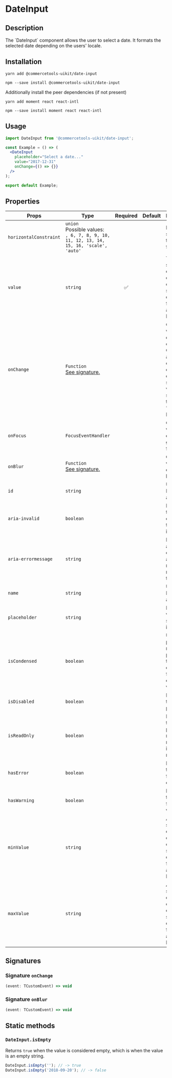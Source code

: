 <!-- THIS IS AN AUTOGENERATED FILE. DO NOT EDIT THIS FILE DIRECTLY. -->
<!-- This file is created by the `yarn generate-readme` script. -->

# DateInput

## Description

The \`DateInput\` component allows the user to select a date. It formats the selected date depending on the users' locale.

## Installation

```
yarn add @commercetools-uikit/date-input
```

```
npm --save install @commercetools-uikit/date-input
```

Additionally install the peer dependencies (if not present)

```
yarn add moment react react-intl
```

```
npm --save install moment react react-intl
```

## Usage

```jsx
import DateInput from '@commercetools-uikit/date-input';

const Example = () => (
  <DateInput
    placeholder="Select a date..."
    value="2017-12-31"
    onChange={() => {}}
  />
);

export default Example;
```

## Properties

| Props                  | Type                                                                                         | Required | Default | Description                                                                                                                               |
| ---------------------- | -------------------------------------------------------------------------------------------- | :------: | ------- | ----------------------------------------------------------------------------------------------------------------------------------------- |
| `horizontalConstraint` | `union`<br/>Possible values:<br/>`, 6, 7, 8, 9, 10, 11, 12, 13, 14, 15, 16, 'scale', 'auto'` |          |         | Horizontal size limit of the input field.                                                                                                 |
| `value`                | `string`                                                                                     |    ✅    |         | The selected date, must either be an empty string or a date formatted as "YYYY-MM-DD".                                                    |
| `onChange`             | `Function`<br/>[See signature.](#signature-onChange)                                         |          |         | Called when the date changes. Called with an event containing either an empty string (no value) or a string in this format: "YYYY-MM-DD". |
| `onFocus`              | `FocusEventHandler`                                                                          |          |         | Called when the date input gains focus.                                                                                                   |
| `onBlur`               | `Function`<br/>[See signature.](#signature-onBlur)                                           |          |         | Called when the date input loses focus.                                                                                                   |
| `id`                   | `string`                                                                                     |          |         | Used as the HTML `id` attribute.                                                                                                          |
| `aria-invalid`         | `boolean`                                                                                    |          |         | Indicate if the value entered in the input is invalid.                                                                                    |
| `aria-errormessage`    | `string`                                                                                     |          |         | HTML ID of an element containing an error message related to the input.                                                                   |
| `name`                 | `string`                                                                                     |          |         | Used as the HTML `name` attribute.                                                                                                        |
| `placeholder`          | `string`                                                                                     |          |         | Placeholder value to show in the input field                                                                                              |
| `isCondensed`          | `boolean`                                                                                    |          |         | Use this property to reduce the paddings of the component for a ui compact variant                                                        |
| `isDisabled`           | `boolean`                                                                                    |          |         | Disables the date picker                                                                                                                  |
| `isReadOnly`           | `boolean`                                                                                    |          |         | Disables the date picker menu and makes input field read-only                                                                             |
| `hasError`             | `boolean`                                                                                    |          |         | Indicates the input field has an error                                                                                                    |
| `hasWarning`           | `boolean`                                                                                    |          |         | Indicates the input field has a warning                                                                                                   |
| `minValue`             | `string`                                                                                     |          |         | A minimum selectable date. Must either be an empty string or a date formatted as "YYYY-MM-DD".                                            |
| `maxValue`             | `string`                                                                                     |          |         | A maximum selectable date. Must either be an empty string or a date formatted as "YYYY-MM-DD".                                            |

## Signatures

### Signature `onChange`

```ts
(event: TCustomEvent) => void
```

### Signature `onBlur`

```ts
(event: TCustomEvent) => void
```

## Static methods

### `DateInput.isEmpty`

Returns `true` when the value is considered empty, which is when the value is an empty string.

```js
DateInput.isEmpty(''); // -> true
DateInput.isEmpty('2018-09-20'); // -> false
```
